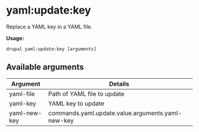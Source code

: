 # yaml:update:key
Replace a YAML key in a YAML file.

**Usage:**
```
drupal yaml:update:key [arguments]
```

## Available arguments
Argument | Details
---------|-------------
yaml-file | Path of YAML file to update
yaml-key | YAML key to update
yaml-new-key | commands.yaml.update.value.arguments.yaml-new-key

